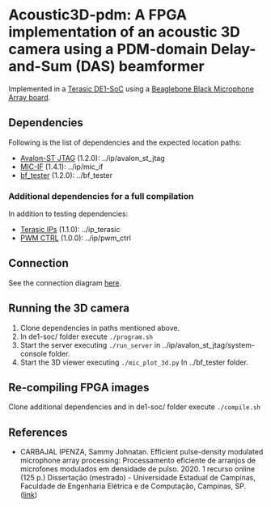 # Acoustic3D-pdm: A FPGA implementation of an acoustic 3D camera using a PDM-domain Delay-and-Sum (DAS) beamformer

Implemented in a [Terasic DE1-SoC](https://www.terasic.com.tw/cgi-bin/page/archive.pl?Language=English&No=836) using a [Beaglebone Black Microphone Array board](https://github.com/marcelodaher/memsarray).

## Dependencies

Following is the list of dependencies and the expected location paths:

- [Avalon-ST JTAG](https://github.com/samjohn24/avalon_st_jtag) (1.2.0): ../ip/avalon_st_jtag 
- [MIC-IF](https://github.com/samjohn24/mic_if) (1.4.1): ../ip/mic_if
- [bf_tester](https://github.com/samjohn24/bf_tester) (1.2.0): ../bf_tester

### Additional dependencies for a full compilation

In addition to testing dependencies:

- [Terasic IPs](https://github.com/samjohn24/ip_terasic) (1.1.0): ../ip_terasic 
- [PWM CTRL](https://github.com/samjohn24/pwm_ctrl) (1.0.0): ../ip/pwm_ctrl

## Connection

See the connection diagram [here](doc/bbb2de1soc.svg).

## Running the 3D camera

1. Clone dependencies in paths mentioned above.
2. In de1-soc/ folder execute `./program.sh`
3. Start the server executing `./run_server` in ../ip/avalon_st_jtag/system-console folder.
4. Start the 3D viewer executing `./mic_plot_3d.py` In ../bf_tester folder.

## Re-compiling FPGA images

Clone additional dependencies and in de1-soc/ folder execute `./compile.sh`

## References

* CARBAJAL IPENZA, Sammy Johnatan. Efficient pulse-density modulated microphone array processing: Processamento eficiente de arranjos de microfones modulados em densidade de pulso. 2020. 1 recurso online (125 p.) Dissertação (mestrado) - Universidade Estadual de Campinas, Faculdade de Engenharia Elétrica e de Computação, Campinas, SP. ([link](http://repositorio.unicamp.br/jspui/handle/REPOSIP/356372))
